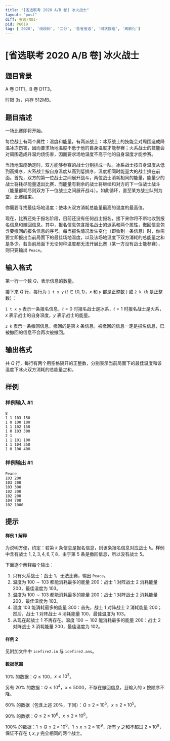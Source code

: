 ```yaml
---
title: "[省选联考 2020 A/B 卷] 冰火战士"
layout: "post"
diff: 省选/NOI-
pid: P6619
tag: ['2020', '线段树', '二分', '各省省选', '树状数组', '离散化']
---
```

# [省选联考 2020 A/B 卷] 冰火战士
## 题目背景

A 卷 D1T1，B 卷 D1T3。

时限 3s，内存 512MB。
## 题目描述

一场比赛即将开始。

每位战士有两个属性：温度和能量，有两派战士：冰系战士的技能会对周围造成降温冰冻伤害，因而要求场地温度不低于他的自身温度才能参赛；火系战士的技能会对周围造成升温灼烧伤害，因而要求场地温度不高于他的自身温度才能参赛。

当场地温度确定时，双方能够参赛的战士分别排成一队。冰系战士按自身温度从低到高排序，火系战士按自身温度从高到低排序，温度相同时能量大的战士排在前面。首先，双方的第一位战士之间展开战斗，两位战士消耗相同的能量，能量少的战士将耗尽能量退出比赛，而能量有剩余的战士将继续和对方的下一位战士战斗（能量都耗尽则双方下一位战士之间展开战斗）。如此循环，直至某方战士队列为空，比赛结束。

你需要寻找最佳场地温度：使冰火双方消耗总能量最高的温度的最高值。

现在，比赛还处于报名阶段，目前还没有任何战士报名，接下来你将不断地收到报名信息和撤回信息。其中，报名信息包含报名战士的派系和两个属性，撤回信息包含要撤回的报名信息的序号。每当报名情况发生变化（即收到一条信息）时，你需要立即报出当前局面下的最佳场地温度，以及该场地温度下双方消耗的总能量之和是多少。若当前局面下无论何种温度都无法开展比赛（某一方没有战士能参赛），则只要输出 `Peace`。
## 输入格式

第一行一个数 $Q$，表示信息的数量。

接下来 $Q$ 行，每行为 `1 t x y` $(t \in \{0, 1\}$，$x$ 和 $y$ 都是正整数 $)$ 或 `2 k`（$k$ 是正整数）：

`1 t x y` 表示一条报名信息，$t = 0$ 时报名战士是冰系，$t = 1$ 时报名战士是火系，$x$ 表示战士的自身温度，$y$ 表示战士的能量。

`2 k` 表示一条撤回信息，撤回的是第 $k$ 条信息。被撤回的信息一定是报名信息，已被撤回的信息不会再次被撤回。
## 输出格式

共 $Q$ 行，每行有两个用空格隔开的正整数，分别表示当前局面下的最佳温度和该温度下冰火双方消耗的总能量之和。
## 样例

### 样例输入 #1
```
8
1 1 103 150
1 0 100 100
1 1 102 150
1 0 103 300
2 1
1 1 101 100
1 1 104 350
1 0 100 400
```
### 样例输出 #1
```
Peace
103 200
103 200
103 300
102 200
102 200
104 700
102 1000
```
## 提示

#### 样例 1 解释
为说明方便，约定：若第 $k$ 条信息是报名信息，则该条报名信息对应战士 $k$。样例中含有战士 $1,2,3,4,6,7,8$，由于第 $5$ 条是撤回信息，所以没有战士 $5$。

下面逐个解释每个输出：

1. 只有火系战士：战士 $1$，无法比赛，输出 `Peace`。
2. 温度为 $100 \sim 103$ 都能消耗最多的能量 $200$：战士 $1$ 对阵战士 $2$ 消耗能量 $200$，最佳温度为 $103$。
3. 温度为 $100 \sim 103$ 都能消耗最多的能量 $200$：战士 $1$ 对阵战士 $2$ 消耗能量 $200$，最佳温度为 $103$。
4. 温度 $103$ 能消耗最多的能量 $300$：首先，战士 $1$ 对阵战士 $2$ 消耗能量 $200$；然后，战士 $1$ 对阵战士 $4$ 消耗能量 $100$，最佳温度为 $103$。
5. 从现在起战士 $1$ 不再存在。温度 $100 \sim 102$ 能消耗最多的能量 $200$：战士 $2$ 对阵战士 $3$ 消耗能量 $200$，最佳温度为 $102$。

#### 样例 2

见附加文件中 `icefire2.in` 与 `icefire2.ans`。

#### 数据范围

$10\%$ 的数据：$Q \leq 100$，$x \leq 10^3$。

另有 $20\%$ 的数据：$Q \leq 10^4$，$x \leq 5000$，不存在撤回信息，且输入的 $x$ 按顺序不降。

$60\%$ 的数据（包含上述 $20\%$，下同）：$Q \leq 2 \times 10^5$，$x \leq 2 \times 10^5$。

$90\%$ 的数据：$Q \leq 2 \times 10^6$，$x \leq 2 \times 10^6$。

$100\%$ 的数据：$1 \leq Q \leq 2 \times 10^6$，$1 \leq x \leq 2 \times 10^9$，所有 $y$ 之和不超过 $2 \times 10^9$，保证不存在 $t, x, y$ 完全相同的两个战士。
